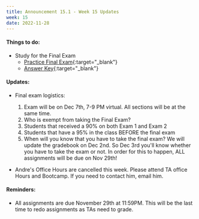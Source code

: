 ```yaml
---
title: Announcement 15.1 - Week 15 Updates
week: 15
date: 2022-11-28
---
```


#### Things to do:

* Study for the Final Exam
  - [Practice Final Exam](http://www.shortl.io/cs0-practice-finalexam){:target="_blank"}
  - [Answer Key](https://docs.google.com/document/d/1KhvFi2QW-TKnxv8O-3EjJsnoQmsnFKaL3ac4qW_0K44/edit#){:target="_blank"}

#### Updates:
* Final exam logistics:
  1. Exam will be on Dec 7th, 7-9 PM virtual. All sections will be at the same time.
  1. Who is exempt from taking the Final Exam?
    1. Students that received a 90% on both Exam 1 and Exam 2
    1. Students that have a 95% in the class BEFORE the final exam
  1. When will you know that you have to take the final exam?
    We will update the gradebook on Dec 2nd. So Dec 3rd you'll know whether you have to take the exam or not. In order for this to happen, ALL assignments will be due on Nov 29th!

* Andre's Office Hours are cancelled this week. Please attend TA office Hours
and Bootcamp. If you need to contact him, email him.

#### Reminders:

* All assignments are due November 29th at 11:59PM. This will be the last time
to redo assignments as TAs need to grade.



